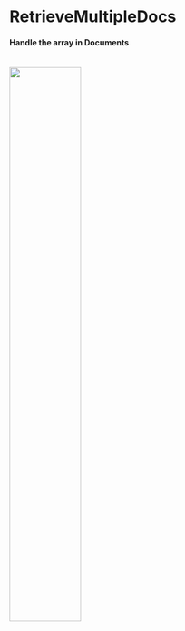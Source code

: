 # RetrieveMultipleDocs
#### Handle the array in Documents
<br>
<img 
src="https://1.bp.blogspot.com/-29WuDIIU_ss/Xos7GiH5WwI/AAAAAAAAB18/l_c7as2ZhssFmzfchpRjKrkdQQM7LtmWwCLcBGAsYHQ/s1600/FireStore%2BARRAY%2BStore.PNG"
width="50%"/>
